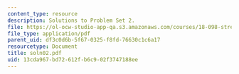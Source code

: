 ```yaml
---
content_type: resource
description: Solutions to Problem Set 2.
file: https://ol-ocw-studio-app-qa.s3.amazonaws.com/courses/18-098-street-fighting-mathematics-january-iap-2008/13cda967bd72612fb6c902f3747188ee_soln02.pdf
file_type: application/pdf
parent_uid: df3c0d6b-5f67-0325-f8fd-76630c1c6a17
resourcetype: Document
title: soln02.pdf
uid: 13cda967-bd72-612f-b6c9-02f3747188ee
---
```


